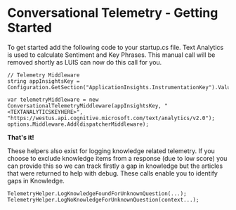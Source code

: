 # Conversational Telemetry - Getting Started

To get started add the following code to your startup.cs file. Text Analytics is used to calculate Sentiment and Key Phrases. This manual call will be removed shortly as LUIS can now do this call for you.

```
// Telemetry Middleware     
string appInsightsKey = Configuration.GetSection("ApplicationInsights.InstrumentationKey").Value;                      

var telemetryMiddleware = new ConversationalTelemetryMiddleware(appInsightsKey, "<TEXTANALYTICSKEYHERE>", "https://westus.api.cognitive.microsoft.com/text/analytics/v2.0");
options.Middleware.Add(dispatcherMiddleware);
```

**That's it!**


These helpers also exist for logging knowledge related telemetry. If you choose to exclude knowledge items from a response (due to low score) you can provide this so we can track firstly a gap in knowledge but the articles that were returned to help with debug. These calls enable you to identify gaps in Knowledge.

```
TelemetryHelper.LogKnowledgeFoundForUnknownQuestion(...);
TelemetryHelper.LogNoKnowledgeForUnknownQuestion(context...);
```
